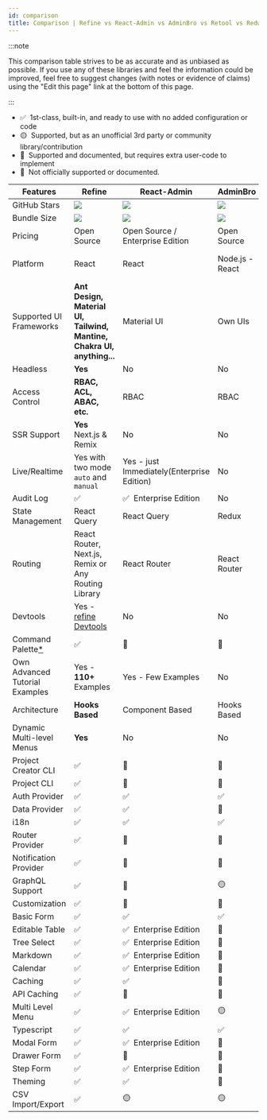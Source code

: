 ```yaml
---
id: comparison
title: Comparison | Refine vs React-Admin vs AdminBro vs Retool vs Redwood
---
```


:::note

This comparison table strives to be as accurate and as unbiased as possible. If you use any of these libraries and feel the information could be improved, feel free to suggest changes (with notes or evidence of claims) using the "Edit this page" link at the bottom of this page.

:::

- ✅ &nbsp;1st-class, built-in, and ready to use with no added configuration or code
- 🟡 &nbsp;Supported, but as an unofficial 3rd party or community library/contribution
- 🔶 &nbsp;Supported and documented, but requires extra user-code to implement
- 🛑 &nbsp;Not officially supported or documented.

| Features                             | Refine                                                                                               | React-Admin                                | AdminBro                         | Retool              | Redwood                                               |
| ------------------------------------ | ---------------------------------------------------------------------------------------------------- | ------------------------------------------ | -------------------------------- | ------------------- | ----------------------------------------------------- |
| GitHub Stars                         | [![][stars-refine]][gh-refine]                                                                       | [![][stars-react-admin]][gh-react-admin]   | [![][stars-adminjs]][gh-adminjs] | -                   | [![][stars-redwood]][gh-redwood]                      |
| Bundle Size                          | [![][bp-refine]][bpl-refine]                                                                         | [![][bp-react-admin]][bpl-react-admin]     | [![][bp-adminjs]][bpl-adminjs]   | -                   | [![][bp-redwood]][bpl-redwood]                        |
| Pricing                              | Open Source                                                                                          | Open Source / Enterprise Edition           | Open Source                      | SaaS                | Open Source                                           |
| Platform                             | React                                                                                                | React                                      | Node.js - React                  | Cloud / Self-hosted | React - Node                                          |
| Supported UI Frameworks              | **Ant Design, Material UI, Tailwind, Mantine, Chakra UI, anything...**                               | Material UI                                | Own UIs                          | Own UIs             | Tailwind, Chakra, Mantine, WindiCSS and custom styles |
| Headless                             | **Yes**                                                                                              | No                                         | No                               | No                  | No                                                    |
| Access Control                       | **RBAC, ACL, ABAC, etc.**                                                                            | RBAC                                       | RBAC                             | RBAC                | RBAC                                                  |
| SSR Support                          | **Yes** Next.js & Remix                                                                              | No                                         | No                               | No                  | No                                                    |
| Live/Realtime                        | Yes with two mode `auto` and `manual`                                                                | Yes - just Immediately(Enterprise Edition) | No                               | No                  | Yes, with api/webhooks                                |
| Audit Log                            | ✅                                                                                                   | ✅ &nbsp;Enterprise Edition                | No                               | Yes                 | Yes                                                   |
| State Management                     | React Query                                                                                          | React Query                                | Redux                            | -                   | Apollo GraphQL                                        |
| Routing                              | React Router, Next.js, Remix or Any Routing Library                                                  | React Router                               | React Router                     | -                   | @redwoodjs/router                                     |
| Devtools                             | Yes - [refine Devtools](https://github.com/refinedev/refine/blob/master/packages/devtools/README.md) | No                                         | No                               | No                  | Storybook, Pino, Jest                                 |
| Command Palette[\*][command-palette] | ✅                                                                                                   | 🛑                                         | 🛑                               | 🛑                  | 🛑                                                    |
| Own Advanced Tutorial Examples       | Yes - **110+** Examples                                                                              | Yes - Few Examples                         | No                               | No                  | Yes, Divided in Chapters                              |
| Architecture                         | **Hooks Based**                                                                                      | Component Based                            | Hooks Based                      | -                   | Component Based                                       |
| Dynamic Multi-level Menus            | **Yes**                                                                                              | No                                         | No                               | -                   | No                                                    |
| Project Creator CLI                  | ✅                                                                                                   | 🛑                                         | 🛑                               | 🛑                  | ✅                                                    |
| Project CLI                          | ✅                                                                                                   | 🛑                                         | 🛑                               | 🛑                  | ✅                                                    |
| Auth Provider                        | ✅                                                                                                   | ✅                                         | ✅                               | ✅                  | ✅                                                    |
| Data Provider                        | ✅                                                                                                   | ✅                                         | 🔶                               | ✅                  | ✅                                                    |
| i18n                                 | ✅                                                                                                   | ✅                                         | ✅                               | -                   | ✅                                                    |
| Router Provider                      | ✅                                                                                                   | 🛑                                         | 🛑                               | -                   | ✅                                                    |
| Notification Provider                | ✅                                                                                                   | 🛑                                         | 🛑                               | -                   | ✅                                                    |
| GraphQL Support                      | ✅                                                                                                   | 🔶                                         | 🟡                               | ✅                  | ✅                                                    |
| Customization                        | ✅                                                                                                   | 🔶                                         | 🔶                               | 🛑                  | 🔶                                                    |
| Basic Form                           | ✅                                                                                                   | ✅                                         | ✅                               | ✅                  | ✅                                                    |
| Editable Table                       | ✅                                                                                                   | ✅ &nbsp;Enterprise Edition                | 🛑                               | ✅                  | ✅                                                    |
| Tree Select                          | ✅                                                                                                   | ✅ &nbsp;Enterprise Edition                | 🛑                               | 🛑                  | 🛑                                                    |
| Markdown                             | ✅                                                                                                   | ✅ &nbsp;Enterprise Edition                | 🛑                               | ✅                  | 🔶                                                    |
| Calendar                             | ✅                                                                                                   | ✅ &nbsp;Enterprise Edition                | 🛑                               | ✅                  | 🛑                                                    |
| Caching                              | ✅                                                                                                   | ✅                                         | 🛑                               | 🛑                  | ✅                                                    |
| API Caching                          | ✅                                                                                                   | 🛑                                         | 🛑                               | 🛑                  | ✅                                                    |
| Multi Level Menu                     | ✅                                                                                                   | ✅ &nbsp;Enterprise Edition                | 🟡                               | ✅                  | 🛑                                                    |
| Typescript                           | ✅                                                                                                   | ✅                                         | ✅                               | -                   | ✅                                                    |
| Modal Form                           | ✅                                                                                                   | ✅ &nbsp;Enterprise Edition                | 🛑                               | ✅                  | ✅                                                    |
| Drawer Form                          | ✅                                                                                                   | 🔶                                         | 🛑                               | 🛑                  | 🛑                                                    |
| Step Form                            | ✅                                                                                                   | ✅ &nbsp;Enterprise Edition                | 🛑                               | 🛑                  | 🛑                                                    |
| Theming                              | ✅                                                                                                   | ✅                                         | 🔶                               | ✅                  | 🔶                                                    |
| CSV Import/Export                    | ✅                                                                                                   | 🟡                                         | 🟡                               | ✅                  | 🛑                                                    |

<!-- -->

[stars-refine]: https://img.shields.io/github/stars/refinedev/refine?label=%F0%9F%8C%9F
[gh-refine]: https://github.com/refinedev/refine
[bpl-refine]: https://bundlephobia.com/result?p=@refinedev/core
[bp-refine]: https://badgen.net/bundlephobia/minzip/@refinedev/core?label=💾
[command-palette]: /docs/examples/command-palette.md

<!-- -->

[stars-react-admin]: https://img.shields.io/github/stars/marmelab/react-admin?label=%F0%9F%8C%9F
[gh-react-admin]: https://github.com/marmelab/react-admin
[bpl-react-admin]: https://bundlephobia.com/result?p=react-admin
[bp-react-admin]: https://badgen.net/bundlephobia/minzip/react-admin?label=💾

<!-- -->

[adminjs]: https://adminbro.com/index.html
[stars-adminjs]: https://img.shields.io/github/stars/SoftwareBrothers/adminjs?label=%F0%9F%8C%9F
[gh-adminjs]: https://github.com/SoftwareBrothers/adminjs
[bpl-adminjs]: https://bundlephobia.com/result?p=admin-bro
[bp-adminjs]: https://badgen.net/bundlephobia/minzip/admin-bro?label=💾

<!-- -->

[stars-redwood]: https://img.shields.io/github/stars/redwoodjs/redwood?label=%F0%9F%8C%9F
[gh-redwood]: https://github.com/redwoodjs/redwood
[bpl-redwood]: https://bundlephobia.com/result?p=@redwoodjs/core
[bp-redwood]: https://badgen.net/bundlephobia/minzip/@redwoodjs/core?label=💾

